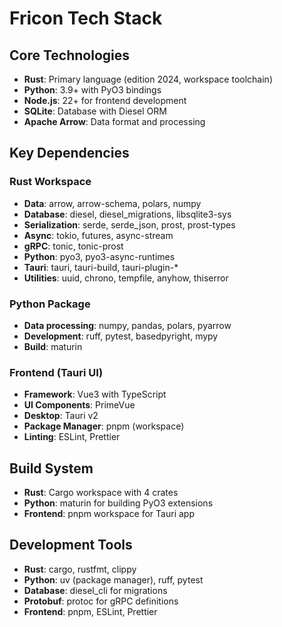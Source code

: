 # Fricon Tech Stack

## Core Technologies
- **Rust**: Primary language (edition 2024, workspace toolchain)
- **Python**: 3.9+ with PyO3 bindings
- **Node.js**: 22+ for frontend development
- **SQLite**: Database with Diesel ORM
- **Apache Arrow**: Data format and processing

## Key Dependencies

### Rust Workspace
- **Data**: arrow, arrow-schema, polars, numpy
- **Database**: diesel, diesel_migrations, libsqlite3-sys
- **Serialization**: serde, serde_json, prost, prost-types
- **Async**: tokio, futures, async-stream
- **gRPC**: tonic, tonic-prost
- **Python**: pyo3, pyo3-async-runtimes
- **Tauri**: tauri, tauri-build, tauri-plugin-*
- **Utilities**: uuid, chrono, tempfile, anyhow, thiserror

### Python Package
- **Data processing**: numpy, pandas, polars, pyarrow
- **Development**: ruff, pytest, basedpyright, mypy
- **Build**: maturin

### Frontend (Tauri UI)
- **Framework**: Vue3 with TypeScript
- **UI Components**: PrimeVue
- **Desktop**: Tauri v2
- **Package Manager**: pnpm (workspace)
- **Linting**: ESLint, Prettier

## Build System
- **Rust**: Cargo workspace with 4 crates
- **Python**: maturin for building PyO3 extensions
- **Frontend**: pnpm workspace for Tauri app

## Development Tools
- **Rust**: cargo, rustfmt, clippy
- **Python**: uv (package manager), ruff, pytest
- **Database**: diesel_cli for migrations
- **Protobuf**: protoc for gRPC definitions
- **Frontend**: pnpm, ESLint, Prettier